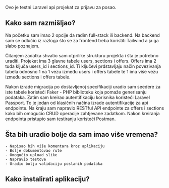 Ovo je testni Laravel api projekat za prijavu za posao.

## Kako sam razmišljao?

Na početku sam imao 2 opcije da radim full-stack ili backend. Na backend sam se odlučio iz razloga što se za frontend treba koristiti Tailwind a ja ga slabo poznajem.

Čitanjem zadatka shvatio sam otprilike strukturu projekta i šta je potrebno uraditi. Projekat ima 3 glavne tabele users, sections i offers. Offers ima 2 tuđa ključa users_id i sections_id. Ti ključevi prdstavljaju način povezivanja tabela odnosno 1 na 1 vezu između users i offers tabele te 1 ima više vezu  između sections i offers tabele.

Nakon izrade migracija po dostavljenoj specifikaciji uradio  sam seedere za iste tabele koristeći Faker - PHP biblioteku koja pomaže generisanju podataka.
Zatim sam kreirao autentifikaciju korisnika koristeći Laravel Passport. To je jedan od klasičnih načina izrade autentifikacije za api endpointe. 
Na kraju sam napravio RESTful API endpointe za offers i sections kako bih omogućio CRUD operacije zahtjevane zadatkom. Nakon kreiranja endpointa pristupio sam testiranju koristeći Postman. 

## Šta bih uradio bolje da sam imao više vremena?

    - Napisao bih više komentara kroz aplikaciju
    - Bolje dokumentovao rute
    - Omogućio upload slike
    - Napravio testove
    - Uradio bolju validaciju poslanih podataka

## Kako instalirati aplikaciju?

